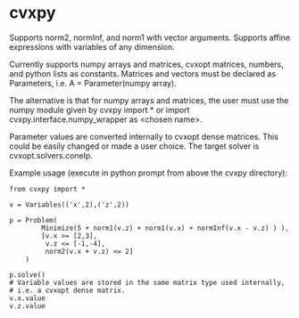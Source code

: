 cvxpy
=====
Supports norm2, normInf, and norm1 with vector arguments.
Supports affine expressions with variables of any dimension.

Currently supports numpy arrays and matrices, cvxopt matrices, numbers, and python lists as constants. Matrices and vectors must be declared as Parameters, i.e. A = Parameter(numpy array). 

The alternative is that for numpy arrays and matrices, the user must use the numpy module given by cvxpy import * or import cvxpy.interface.numpy_wrapper as \<chosen name\>.

Parameter values are converted internally to cvxopt dense matrices. This could be easily changed or made a user choice. The target solver is cvxopt.solvers.conelp.

Example usage (execute in python prompt from above the cvxpy directory):

```
from cvxpy import *

v = Variables(('x',2),('z',2))

p = Problem(
        Minimize(5 + norm1(v.z) + norm1(v.x) + normInf(v.x - v.z) ) ), 
        [v.x >= [2,3], 
         v.z <= [-1,-4], 
         norm2(v.x + v.z) <= 2]
    )

p.solve()
# Variable values are stored in the same matrix type used internally, 
# i.e. a cvxopt dense matrix.
v.x.value
v.z.value
```